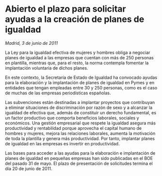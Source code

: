 # Abierto el plazo para solicitar ayudas a la creación de planes de igualdad

*Madrid, 3 de junio de 2011*

La Ley para la igualdad efectiva de mujeres y hombres obliga a negociar planes de igualdad a las empresas que cuentan con más de 250 personas en plantilla, mientras que, para el resto, la norma contempla fomentar la implantación voluntaria de dichos planes.

En este contexto, la Secretaría de Estado de Igualdad ha convocado ayudas para la elaboración y la implantación de planes de igualdad en Pymes y en entidades que tengan empleadas entre 30 y 250 personas, como es el caso de muchas de las empresas periodísticas españolas.

Las subvenciones están destinadas a implantar proyectos que contribuyan a eliminar situaciones de discriminación por razón de sexo y a alcanzar la igualdad de efectiva que, además de constituir un derecho fundamental, es un factor productivo que comporta beneficios laborales, sociales y económicos. Una gestión empresarial que respete la igualdad asegura más productividad y rentabilidad porque aprovecha el capital humano de hombres y mujeres, mejora las relaciones laborales, aumenta la motivación de toda la plantilla y genera más productividad. Por tanto, implantar planes de igualdad en las empresas es invertir en productividad.

Las bases para acceder a las ayudas para la elaboración e implantación de planes de igualdad en pequeñas empresas han sido publicadas en el BOE del pasado 31 de mayo. El plazo de presentación de solicitudes termina el día 20 de junio de 2011.
